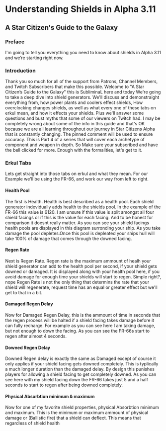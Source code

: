# Understanding Shields in Alpha 3.11
## A Star Citizen's Guide to the Galaxy

### Preface
I'm going to tell you everything you need to know about shields in Alpha 3.11 and we’re starting right now.

### Introduction
Thank you so much for all of the support from Patrons, Channel Members, and Twitch Subscribers that make this possible. Welcome to "A Star Citizen’s Guide to the Galaxy" this is SubliminaL here and today  We're going to take a deep dive into shield generators. We'll discuss and demonstraight everything from, how power plants and coolers effect shields, How overclocking changes shields, as well as what every one of these tabs on erkul mean, and how it effects your shields. Plus we'll answer some questions and bust myths that some of our viewers on Twitch had. I may be completely wrong about some of the info in this guide and that's OK because we are all learning throughout our journey in Star Citizens Alpha that is constantly changing. The pinned comment will be used to ensure accuracy. This is Part 4 of a series that will cover each archetype of component and weapon in depth. So Make sure your subscribed and have the bell clicked for more. Enough with the formalities, let's get to it.

### Erkul Tabs
Lets get straight into those tabs on erkul and what they mean. For our Example we'll be using the FR-66, and work our way from left to right.
#### Health Pool
The first is Health. Health is best described as a health pool. Each shield generator indevidually adds health to the shields pool. In the example of the FR-66 this value is 6120. I am unsure if this value is split amongst all four shield facings or if this is the value for each facing. And to be honest for comparison it doesnt really matter. As you can see your shield facings health pools are displayed in this diagram surronding your ship. As you take damage the pool depletes.Once this pool is depleated your ships hull will take 100% of damage that comes through the downed facing.
#### Regen Rate
Next is Regen Rate. Regen rate is the maximum ammount of healh your shield generator can add to the health pool per second, if your shield gets downed or damaged. It is displayed along with your health pool here, if you avoid damage for enough time your shields will start to regen. Simple right?, nope Regen Rate is not the only thing that determins the rate that your shield will regenerate, request time has an equal or greater effect but we'll get to that in a bit.
#### Damaged Regen Delay
Now for Damaged Regen Delay, this is the ammount of time in seconds that the regen process will be halted if a shield facing takes damage before it can fully recharge. For example as you can see here I am taking damage, but not enough to down the facing. As you can see the FR-66s start to regen after almost 4 seconds.
#### Downed Regen Delay
Downed Regen delay is exactly the same as Damaged except of course it only applies if your shield facing gets downed completely. This is typlically a much longer duration than the damaged delay. By design this punishes players for allowing a shield facing to get completely downed. As you can see here with my shield facing down the FR-66 takes just 5 and a half seconds to start to regen after being downed completely.
#### Physical Absorbtion minimum & maximum
Now for one of my favorite shield properties, physical Absorbtion minimum and maximum. This is the minimum or maximum ammount of physical damage or (Ballistic fire) that a shield can deflect. This means that regardless of shield health 

